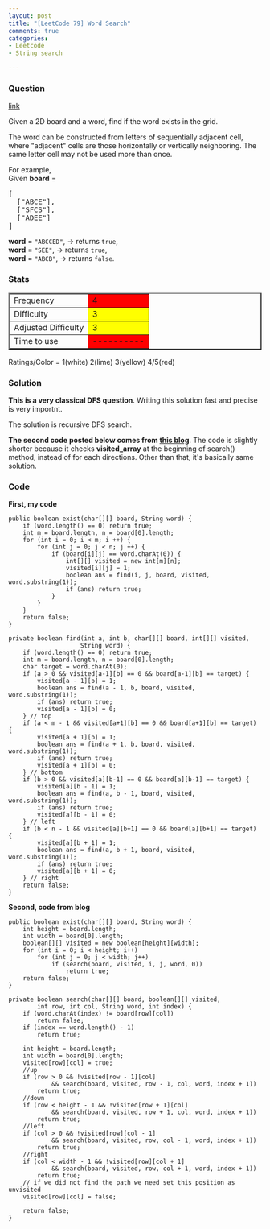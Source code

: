 ```yaml
---
layout: post
title: "[LeetCode 79] Word Search"
comments: true
categories:
- Leetcode
- String search

---
```



### Question 
[link](https://oj.leetcode.com/problems/word-search/)

<div class="question-content">
            <p></p><p>
Given a 2D board and a word, find if the word exists in the grid.
</p>
<p>
The word can be constructed from letters of sequentially adjacent cell, where "adjacent" cells are those horizontally or vertically neighboring. The same letter cell may not be used more than once.
</p>

<p>
For example,<br>
Given <b>board</b> = 
</p><pre>[
  ["ABCE"],
  ["SFCS"],
  ["ADEE"]
]
</pre>

<b>word</b> = <code>"ABCCED"</code>, -&gt; returns <code>true</code>,<br>
<b>word</b> = <code>"SEE"</code>, -&gt; returns <code>true</code>,<br>
<b>word</b> = <code>"ABCB"</code>, -&gt; returns <code>false</code>.<br>
<p></p><p></p>
</div>

### Stats
<table border="2">
	<tr>
		<td>Frequency</td>
		<td bgcolor="red">4</td>
	</tr>
	<tr>
		<td>Difficulty</td>
		<td bgcolor="yellow">3</td>
	</tr>
	<tr>
		<td>Adjusted Difficulty</td>
		<td bgcolor="yellow">3</td>
	</tr>
	<tr>
		<td>Time to use</td>
		<td bgcolor="red">----------</td>
	</tr>
</table>

Ratings/Color = 1(white) 2(lime) 3(yellow) 4/5(red)

### Solution

__This is a very classical DFS question__. Writing this solution fast and precise is very importnt. 

The solution is recursive DFS search. 

__The second code posted below comes from [this blog](http://needjobasap.blogspot.sg/2014/01/word-search-leetcode.html)__. The code is slightly shorter because it checks __visited_array__ at the beginning of search() method, instead of for each directions. Other than that, it's basically same solution. 

### Code

__First, my code__


    public boolean exist(char[][] board, String word) {
        if (word.length() == 0) return true;
        int m = board.length, n = board[0].length;
        for (int i = 0; i < m; i ++) {
            for (int j = 0; j < n; j ++) {
                if (board[i][j] == word.charAt(0)) {
                    int[][] visited = new int[m][n];
                    visited[i][j] = 1;
                    boolean ans = find(i, j, board, visited, word.substring(1));
                    if (ans) return true;
                }
            }
        }
        return false;
    }

    private boolean find(int a, int b, char[][] board, int[][] visited, 
                        String word) {
        if (word.length() == 0) return true;
        int m = board.length, n = board[0].length;
        char target = word.charAt(0);
        if (a > 0 && visited[a-1][b] == 0 && board[a-1][b] == target) {
            visited[a - 1][b] = 1;
            boolean ans = find(a - 1, b, board, visited, word.substring(1));
            if (ans) return true;
            visited[a - 1][b] = 0;
        } // top
        if (a < m - 1 && visited[a+1][b] == 0 && board[a+1][b] == target) {
            visited[a + 1][b] = 1;
            boolean ans = find(a + 1, b, board, visited, word.substring(1));
            if (ans) return true;
            visited[a + 1][b] = 0;
        } // bottom
        if (b > 0 && visited[a][b-1] == 0 && board[a][b-1] == target) {
            visited[a][b - 1] = 1;
            boolean ans = find(a, b - 1, board, visited, word.substring(1));
            if (ans) return true;
            visited[a][b - 1] = 0;
        } // left
        if (b < n - 1 && visited[a][b+1] == 0 && board[a][b+1] == target) {
            visited[a][b + 1] = 1;
            boolean ans = find(a, b + 1, board, visited, word.substring(1));
            if (ans) return true;
            visited[a][b + 1] = 0;
        } // right
        return false;
    }


__Second, code from blog__


    public boolean exist(char[][] board, String word) {
        int height = board.length;
        int width = board[0].length;
        boolean[][] visited = new boolean[height][width];
        for (int i = 0; i < height; i++) 
            for (int j = 0; j < width; j++) 
                if (search(board, visited, i, j, word, 0)) 
                    return true;
        return false;
    }

    private boolean search(char[][] board, boolean[][] visited, 
            int row, int col, String word, int index) {
        if (word.charAt(index) != board[row][col]) 
            return false;
        if (index == word.length() - 1) 
            return true;

        int height = board.length;
        int width = board[0].length;
        visited[row][col] = true;
        //up
        if (row > 0 && !visited[row - 1][col] 
                && search(board, visited, row - 1, col, word, index + 1)) 
            return true;
        //down
        if (row < height - 1 && !visited[row + 1][col] 
                && search(board, visited, row + 1, col, word, index + 1)) 
            return true;
        //left
        if (col > 0 && !visited[row][col - 1] 
                && search(board, visited, row, col - 1, word, index + 1)) 
            return true;
        //right
        if (col < width - 1 && !visited[row][col + 1] 
                && search(board, visited, row, col + 1, word, index + 1)) 
            return true;
        // if we did not find the path we need set this position as unvisited
        visited[row][col] = false;

        return false;
    }
